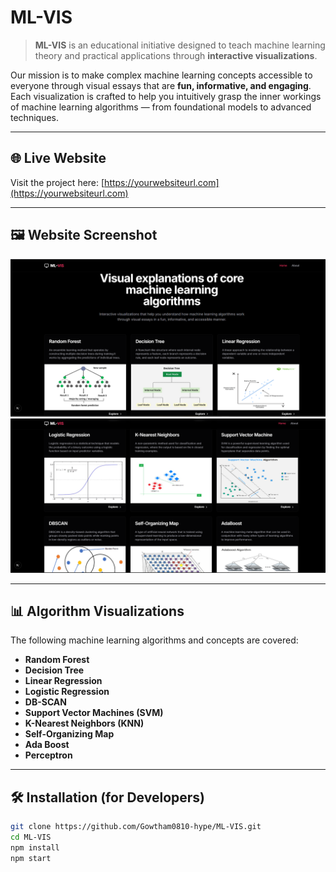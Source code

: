 # ML-VIS

> **ML-VIS** is an educational initiative designed to teach machine learning theory and practical applications through **interactive visualizations**.

Our mission is to make complex machine learning concepts accessible to everyone through visual essays that are **fun, informative, and engaging**. Each visualization is crafted to help you intuitively grasp the inner workings of machine learning algorithms — from foundational models to advanced techniques.

---

## 🌐 Live Website

Visit the project here: [https://yourwebsiteurl.com](https://yourwebsiteurl.com)

---

## 🖼️ Website Screenshot

![ML-VIS Website Screenshot](./assets/main.png)
![ML-VIS Website Screenshot](./assets/sub.png)


---

## 📊 Algorithm Visualizations

The following machine learning algorithms and concepts are covered:

-  **Random Forest**
-  **Decision Tree**
-  **Linear Regression**
-  **Logistic Regression**
-  **DB-SCAN**
-  **Support Vector Machines (SVM)**
-  **K-Nearest Neighbors (KNN)**
-  **Self-Organizing Map**
-  **Ada Boost**
-  **Perceptron**


---

## 🛠️ Installation (for Developers)

```bash
git clone https://github.com/Gowtham0810-hype/ML-VIS.git
cd ML-VIS
npm install
npm start

